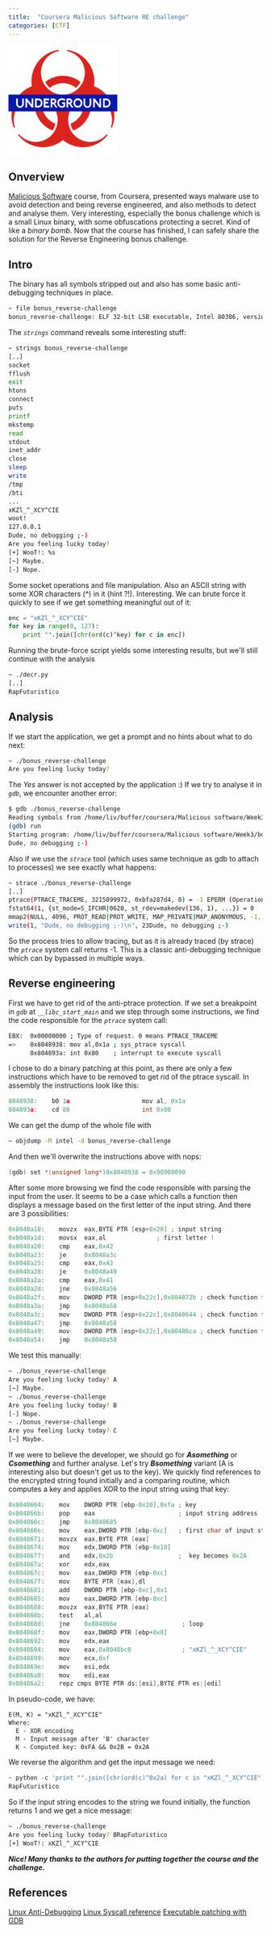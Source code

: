 ```yaml
---
title:  "Coursera Malicious Software RE challenge"
categories: [CTF]
---
```


![Logo](/assets/images/underground.png)

## Onverview

[Malicious Software](https://www.coursera.org/learn/malsoftware) course, from Coursera, presented ways malware use to avoid detection and being reverse engineered, and also methods to detect and analyse them. Very interesting, especially the bonus challenge which is a small Linux binary, with some obfuscations protecting a secret. Kind of like a _binary bomb_. Now that the course has finished, I can safely share the solution for the Reverse Engineering bonus challenge.
 
## Intro

The binary has all symbols stripped out and also has some basic anti-debugging techniques in place. 
```bash
~ file bonus_reverse-challenge
bonus_reverse-challenge: ELF 32-bit LSB executable, Intel 80386, version 1 (SYSV), dynamically linked (uses shared libs), for GNU/Linux 2.6.24, BuildID[sha1]=0x2fe5f1647532449ffeef36a7fa31ae8319c8818d, stripped
```

The _`strings`_ command reveals some interesting stuff: 
```bash
~ strings bonus_reverse-challenge
[..]
socket
fflush
exit
htons
connect
puts
printf
mkstemp
read
stdout
inet_addr
close
sleep
write
/tmp
/bti
... 
xKZl_^_XCY^CIE
woot!
127.0.0.1
Dude, no debugging ;-)
Are you feeling lucky today?
[+] WooT!: %s
[~] Maybe.
[-] Nope.
```

Some socket operations and file manipulation. Also an ASCII string with some XOR characters (**^**) in it (hint ?!). Interesting. We can brute force it quickly to see if we get something meaningful out of it: 
```python
enc = "xKZl_^_XCY^CIE"
for key in range(0, 127):
    print "".join([chr(ord(c)^key) for c in enc])
```

Running the brute-force script yields some interesting results, but we'll still continue with the analysis
```bash
~ ./decr.py
[..]
RapFuturistico
```

## Analysis

If we start the application, we get a prompt and no hints about what to do next: 
```bash
~ ./bonus_reverse-challenge
Are you feeling lucky today?
```
The _Yes_ answer is not accepted by the application :) If we try to analyse it in _`gdb`_, we encounter another error: 
```bash
$ gdb ./bonus_reverse-challenge
Reading symbols from /home/liv/buffer/coursera/Malicious software/Week3/bonus-challenge/bonus_reverse-challenge...(no debugging symbols found)...done.
(gdb) run
Starting program: /home/liv/buffer/coursera/Malicious software/Week3/bonus-challenge/bonus_reverse-challenge
Dude, no debugging ;-)
```

Also if we use the _`strace`_ tool (which uses same technique as gdb to attach to processes) we see exactly what happens: 
```bash
~ strace ./bonus_reverse-challenge
[..]
ptrace(PTRACE_TRACEME, 3215099972, 0xbfa287d4, 0) = -1 EPERM (Operation not permitted)
fstat64(1, {st_mode=S_IFCHR|0620, st_rdev=makedev(136, 1), ...}) = 0
mmap2(NULL, 4096, PROT_READ|PROT_WRITE, MAP_PRIVATE|MAP_ANONYMOUS, -1, 0) = 0xb76fa000
write(1, "Dude, no debugging ;-)\n", 23Dude, no debugging ;-)
```

So the process tries to allow tracing, but as it is already traced (by strace) the _`ptrace`_ system call returns -1. This is a classic anti-debugging technique which can by bypassed in multiple ways.

## Reverse engineering

First we have to get rid of the anti-ptrace protection. If we set a breakpoint in _`gdb`_ at _`__libc_start_main`_ and we step through some instructions, we find the code responsible for the _`ptrace`_ system call: 
```bash
EBX:  0x00000000 ; Type of request. 0 means PTRACE_TRACEME
=>    0x8048938: mov al,0x1a ; sys_ptrace syscall
      0x804893a: int 0x80    ; interrupt to execute syscall
```

I chose to do a binary patching at this point, as there are only a few instructions which have to be removed to get rid of the ptrace syscall. In assembly the instructions look like this: 
```c
8048938:    b0 1a                    mov al, 0x1a
804893a:    cd 80                    int 0x80
```

We can get the dump of the whole file with 
```bash
~ objdump -M intel -d bonus_reverse-challenge
```
And then we'll overwrite the instructions above with nops: 
```c
(gdb) set *(unsigned long*)0x8048938 = 0x90909090
```

After some more browsing we find the code responsible with parsing the input from the user. It seems to be a case which calls a function then displays a message based on the first letter of the input string. And there are 3 possibilities: 
```c
0x8048a18:    movzx  eax,BYTE PTR [esp+0x20] ; input string
0x8048a1d:    movsx  eax,al              ; first letter !
0x8048a20:    cmp    eax,0x42
0x8048a23:    je     0x8048a3c
0x8048a25:    cmp    eax,0x43
0x8048a28:    je     0x8048a49
0x8048a2a:    cmp    eax,0x41
0x8048a2d:    jne    0x8048a56
0x8048a2f:    mov    DWORD PTR [esp+0x22c],0x804872b ; check function for A..
0x8048a3a:    jmp    0x8048a58
0x8048a3c:    mov    DWORD PTR [esp+0x22c],0x8048644 ; check function for B..
0x8048a47:    jmp    0x8048a58
0x8048a49:    mov    DWORD PTR [esp+0x22c],0x80486ca ; check function for C..
0x8048a54:    jmp    0x8048a58
```

We test this manually: 
```bash
~ ./bonus_reverse-challenge
Are you feeling lucky today? A
[~] Maybe.
~ ./bonus_reverse-challenge
Are you feeling lucky today? B
[-] Nope.
~ ./bonus_reverse-challenge
Are you feeling lucky today? C
[~] Maybe.
```

If we were to believe the developer, we should go for *__Asomething__* or *__Csomething__* and further analyse. Let's try *__Bsomething__* variant (A is interesting also but doesn't get us to the key). We quickly find references to the encrypted string found initially and a comparing routine, which computes a key and applies XOR to the input string using that key: 
```c
0x8048664:    mov    DWORD PTR [ebp-0x10],0xfa ; key
0x804866b:    pop    eax                       ; input string address
0x804866c:    jmp    0x8048685
0x804866e:    mov    eax,DWORD PTR [ebp-0xc]   ; first char of input string
0x8048671:    movzx  eax,BYTE PTR [eax]
0x8048674:    mov    edx,DWORD PTR [ebp-0x10]
0x8048677:    and    edx,0x2b                  ;  key becomes 0x2A
0x804867a:    xor    edx,eax
0x804867c:    mov    eax,DWORD PTR [ebp-0xc]
0x804867f:    mov    BYTE PTR [eax],dl
0x8048681:    add    DWORD PTR [ebp-0xc],0x1
0x8048685:    mov    eax,DWORD PTR [ebp-0xc]
0x8048688:    movzx  eax,BYTE PTR [eax]
0x804868b:    test   al,al
0x804868d:    jne    0x804866e                  ; loop
0x804868f:    mov    eax,DWORD PTR [ebp+0x8]
0x8048692:    mov    edx,eax
0x8048694:    mov    eax,0x8048bc0              ; "xKZl_^_XCY^CIE"
0x8048699:    mov    ecx,0xf 
0x804869e:    mov    esi,edx
0x80486a0:    mov    edi,eax
0x80486a2:    repz cmps BYTE PTR ds:[esi],BYTE PTR es:[edi]
```

In pseudo-code, we have:
```
E(M, K) = "xKZl_^_XCY^CIE"
Where:
  E - XOR encoding
  M - Input message after 'B' character
  K - Computed key: 0xFA && 0x2B = 0x2A  
```

We reverse the algorithm and get the input message we need: 
```python
~ python -c 'print "".join([chr(ord(c)^0x2a) for c in "xKZl_^_XCY^CIE"])'
RapFuturistico
```

So if the input string encodes to the string we found initially, the function returns 1 and we get a nice message: 
```bash
~ ./bonus_reverse-challenge
Are you feeling lucky today? BRapFuturistico
[+] WooT!: xKZl_^_XCY^CIE
```

*__Nice! Many thanks to the authors for putting together the course and the challenge.__*
 
## References

[Linux Anti-Debugging](http://www.julioauto.com/rants/anti_ptrace.htm)
[Linux Syscall reference](http://syscalls.kernelgrok.com/)
[Executable patching with GDB](http://my.opera.com/taviso/blog/show.dml/248232)
